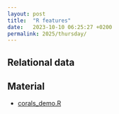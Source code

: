 ```yaml
---
layout: post
title:  "R features"
date:   2023-10-10 06:25:27 +0200
permalink: 2025/thursday/
---
```


## Relational data

## Material
 - [corals_demo.R]({{site.url}}{{site.baseurl}}/data/2024/scripts/day_5/corals_demo.R)










